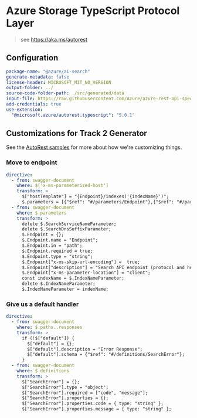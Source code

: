 # Azure Storage TypeScript Protocol Layer

> see https://aka.ms/autorest

## Configuration

```yaml
package-name: "@azure/ai-search"
generate-metadata: false
license-header: MICROSOFT_MIT_NO_VERSION
output-folder: ../
source-code-folder-path: ./src/generated/data
input-file: https://raw.githubusercontent.com/Azure/azure-rest-api-specs/master/specification/search/data-plane/Microsoft.Azure.Search.Data/stable/2019-05-06/searchindex.json
add-credentials: true
use-extension:
  "@microsoft.azure/autorest.typescript": "5.0.1"
```

## Customizations for Track 2 Generator

See the [AutoRest samples](https://github.com/Azure/autorest/tree/master/Samples/3b-custom-transformations)
for more about how we're customizing things.

### Move to endpoint

```yaml
directive:
  - from: swagger-document
    where: $['x-ms-parameterized-host']
    transform: >
      $["hostTemplate"] = "{Endpoint}/indexes('{indexName}')";
      $.parameters = [{"$ref": "#/parameters/Endpoint"},{"$ref": "#/parameters/IndexNameParameter"}]
  - from: swagger-document
    where: $.parameters
    transform: >
      delete $.SearchServiceNameParameter;
      delete $.SearchDnsSuffixParameter;
      $.Endpoint = {};
      $.Endpoint.name = "Endpoint";
      $.Endpoint.in = "path";
      $.Endpoint.required = true;
      $.Endpoint.type = "string";
      $.Endpoint["x-ms-skip-url-encoding"] =  true;
      $.Endpoint["description"] = "Search API endpoint (protocol and hostname)";
      $.Endpoint["x-ms-parameter-location"] = "client";
      const indexName = $.IndexNameParameter;
      delete $.IndexNameParameter;
      $.IndexNameParameter = indexName;
```

### Give us a default handler

```yaml
directive:
  - from: swagger-document
    where: $.paths..responses
    transform: >
      if (!$["default"]) {
        $["default"] = {};
        $["default"].description = "Error Response";
        $["default"].schema = {"$ref": "#/definitions/SearchError"};
      }
  - from: swagger-document
    where: $.definitions
    transform: >
      $["SearchError"] = {};
      $["SearchError"].type = "object";
      $["SearchError"].required = ["code", "message"];
      $["SearchError"].properties = {};
      $["SearchError"].properties.code = { type: "string" };
      $["SearchError"].properties.message = { type: "string" };
```
